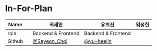 # In-For-Plan

| Name    |                                        |최세연                              |유희진                                     |임성한                                    |
| ------- | --------------------------------------------- | ------------------------------------ | --------------------------------------------- | --------------------------------------- |
| role    |                 |Backend & Frontend                          |  Backend & Frontend                                |  |Backend & Frontend
| Github  |  |[@Seyeon_Choi](https://github.com/barabobBOB)  |[@yu-heejin ](https://github.com/yu-heejin)|  |  | [@Seonghan Im ](https://github.com/seonghanIm)


